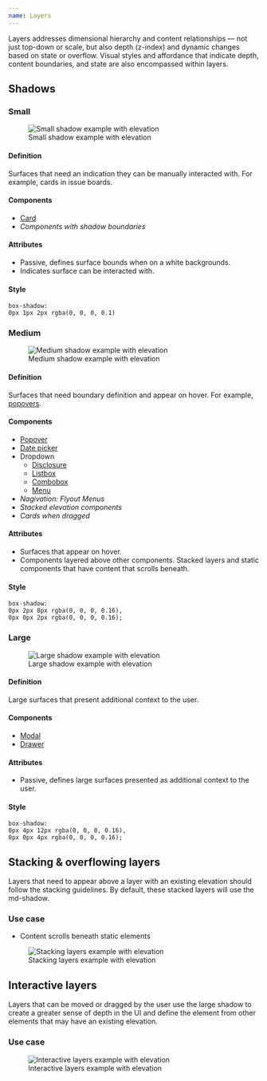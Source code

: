 ```yaml
---
name: Layers
---
```


Layers addresses dimensional hierarchy and content relationships — not just top-down or scale, but also depth (z-index) and dynamic changes based on state or overflow. Visual styles and affordance that indicate depth, content boundaries, and state are also encompassed within layers.

## Shadows

### Small

<figure class="figure" role="figure" aria-label="Small shadow example with elevation">
  <img class="figure-img gl-mb-5" src="/img/layers/layers-shadow-small.png" alt="Small shadow example with elevation" role="img" />
  <figcaption class="figure-caption">Small shadow example with elevation</figcaption>
</figure>

#### Definition

Surfaces that need an indication they can be manually interacted with. For example, cards in issue boards.

#### Components

* [Card](/components/card)
* *Components with shadow boundaries*

#### Attributes

* Passive, defines surface bounds when on a white backgrounds.
* Indicates surface can be interacted with.

#### Style

`box-shadow:`<br>`0px 1px 2px rgba(0, 0, 0, 0.1)`

### Medium

<figure class="figure" role="figure" aria-label="Medium shadow example with elevation">
  <img class="figure-img gl-mb-5" src="/img/layers/layers-shadow-medium.png" alt="Medium shadow example with elevation" role="img" />
  <figcaption class="figure-caption">Medium shadow example with elevation</figcaption>
</figure>

#### Definition

Surfaces that need boundary definition and appear on hover. For example, [popovers](/components/popover).

#### Components

* [Popover](/components/popover)
* [Date picker](/components/date-picker)
* Dropdown
    * [Disclosure](/components/dropdown-disclosure)
    * [Listbox](/components/dropdown-listbox)
    * [Combobox](/components/dropdown-combobox)
    * [Menu](/components/dropdown-menu)
* *Nagivation: Flyout Menus*
* *Stacked elevation components*
* *Cards when dragged*

#### Attributes

* Surfaces that appear on hover.
* Components layered above other components. Stacked layers and static components that have content that scrolls beneath.

#### Style

`box-shadow:`<br>`0px 2px 8px rgba(0, 0, 0, 0.16),`<br>`0px 0px 2px rgba(0, 0, 0, 0.16);`

### Large

<figure class="figure" role="figure" aria-label="Large shadow example with elevation">
  <img class="figure-img gl-mb-5" src="/img/layers/layers-shadow-large.png" alt="Large shadow example with elevation" role="img" />
  <figcaption class="figure-caption">Large shadow example with elevation</figcaption>
</figure>

#### Definition

Large surfaces that present additional context to the user. 

#### Components

* [Modal](/components/modal)
* [Drawer](/components/drawer)

#### Attributes

* Passive, defines large surfaces presented as additional context to the user.

#### Style

`box-shadow:`<br>`0px 4px 12px rgba(0, 0, 0, 0.16),`<br>`0px 0px 4px rgba(0, 0, 0, 0.16);`

## Stacking & overflowing layers

Layers that need to appear above a layer with an existing elevation should follow the stacking guidelines. By default, these stacked layers will use the md-shadow.

### Use case

- Content scrolls beneath static elements

<figure class="figure" role="figure" aria-label="Stacking layers example with elevation">
  <img class="figure-img gl-mb-5" src="/img/layers/layers-scrolling.png" alt="Stacking layers example with elevation" role="img" />
  <figcaption class="figure-caption">Stacking layers example with elevation</figcaption>
</figure>

## Interactive layers

Layers that can be moved or dragged by the user use the large shadow to create a greater sense of depth in the UI and define the element from other elements that may have an existing elevation.

### Use case 

<figure class="figure" role="figure" aria-label="Interactive layers example with elevation">
  <img class="figure-img gl-mb-5" src="/img/layers/layers-interactive.png" alt="Interactive layers example with elevation" role="img" />
  <figcaption class="figure-caption">Interactive layers example with elevation</figcaption>
</figure>
